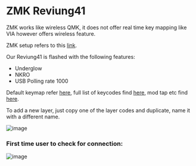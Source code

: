 # ZMK Reviung41

ZMK works like wireless QMK, it does not offer real time key mapping like VIA however offers wireless feature.

ZMK setup refers to this [link](https://zmk.dev/docs/development/setup).

Our Reviung41 is flashed with the following features:
- Underglow
- NKRO
- USB Polling rate 1000

Default keymap refer [here](https://github.com/superxc3/xcmkb/blob/main/list%20of%20items/list%20of%20keyboards/40percent/reviung41/firmware/ZMK/reviung41.keymap), full list of keycodes find [here](https://zmk.dev/docs/codes/), mod tap etc find [here](https://zmk.dev/docs/codes/modifiers).

To add a new layer, just copy one of the layer codes and duplicate, name it with a different name. 

![image](https://user-images.githubusercontent.com/79617315/154186601-09f1ef54-3b78-494b-9300-5eebc5e215a8.png)

### First time user to check for connection:
![image](https://user-images.githubusercontent.com/79617315/154940017-8fe96cb9-26b3-485a-b428-b4df0cfedea2.png)

